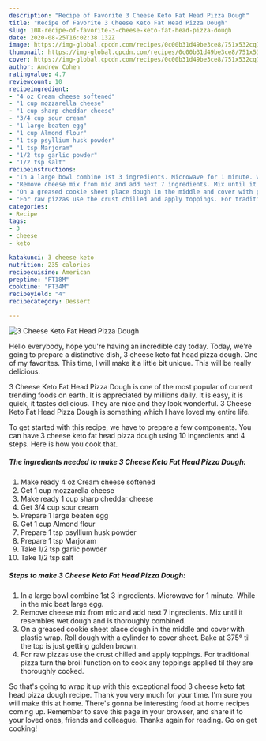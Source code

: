 ```yaml
---
description: "Recipe of Favorite 3 Cheese Keto Fat Head Pizza Dough"
title: "Recipe of Favorite 3 Cheese Keto Fat Head Pizza Dough"
slug: 108-recipe-of-favorite-3-cheese-keto-fat-head-pizza-dough
date: 2020-08-25T16:02:38.132Z
image: https://img-global.cpcdn.com/recipes/0c00b31d49be3ce8/751x532cq70/3-cheese-keto-fat-head-pizza-dough-recipe-main-photo.jpg
thumbnail: https://img-global.cpcdn.com/recipes/0c00b31d49be3ce8/751x532cq70/3-cheese-keto-fat-head-pizza-dough-recipe-main-photo.jpg
cover: https://img-global.cpcdn.com/recipes/0c00b31d49be3ce8/751x532cq70/3-cheese-keto-fat-head-pizza-dough-recipe-main-photo.jpg
author: Andrew Cohen
ratingvalue: 4.7
reviewcount: 10
recipeingredient:
- "4 oz Cream cheese softened"
- "1 cup mozzarella cheese"
- "1 cup sharp cheddar cheese"
- "3/4 cup sour cream"
- "1 large beaten egg"
- "1 cup Almond flour"
- "1 tsp psyllium husk powder"
- "1 tsp Marjoram"
- "1/2 tsp garlic powder"
- "1/2 tsp salt"
recipeinstructions:
- "In a large bowl combine 1st 3 ingredients. Microwave for 1 minute. While in the mic beat large egg."
- "Remove cheese mix from mic and add next 7 ingredients. Mix until it resembles wet dough and is thoroughly combined."
- "On a greased cookie sheet place dough in the middle and cover with plastic wrap. Roll dough with a cylinder to cover sheet. Bake at 375° til the top is just getting golden brown."
- "For raw pizzas use the crust chilled and apply toppings. For traditional pizza turn the broil function on to cook any toppings applied til they are thoroughly cooked."
categories:
- Recipe
tags:
- 3
- cheese
- keto

katakunci: 3 cheese keto 
nutrition: 235 calories
recipecuisine: American
preptime: "PT18M"
cooktime: "PT34M"
recipeyield: "4"
recipecategory: Dessert

---
```



![3 Cheese Keto Fat Head Pizza Dough](https://img-global.cpcdn.com/recipes/0c00b31d49be3ce8/751x532cq70/3-cheese-keto-fat-head-pizza-dough-recipe-main-photo.jpg)

Hello everybody, hope you're having an incredible day today. Today, we're going to prepare a distinctive dish, 3 cheese keto fat head pizza dough. One of my favorites. This time, I will make it a little bit unique. This will be really delicious.

3 Cheese Keto Fat Head Pizza Dough is one of the most popular of current trending foods on earth. It is appreciated by millions daily. It is easy, it is quick, it tastes delicious. They are nice and they look wonderful. 3 Cheese Keto Fat Head Pizza Dough is something which I have loved my entire life.




To get started with this recipe, we have to prepare a few components. You can have 3 cheese keto fat head pizza dough using 10 ingredients and 4 steps. Here is how you cook that.

<!--inarticleads1-->

##### The ingredients needed to make 3 Cheese Keto Fat Head Pizza Dough:

1. Make ready 4 oz Cream cheese softened
1. Get 1 cup mozzarella cheese
1. Make ready 1 cup sharp cheddar cheese
1. Get 3/4 cup sour cream
1. Prepare 1 large beaten egg
1. Get 1 cup Almond flour
1. Prepare 1 tsp psyllium husk powder
1. Prepare 1 tsp Marjoram
1. Take 1/2 tsp garlic powder
1. Take 1/2 tsp salt




<!--inarticleads2-->

##### Steps to make 3 Cheese Keto Fat Head Pizza Dough:

1. In a large bowl combine 1st 3 ingredients. Microwave for 1 minute. While in the mic beat large egg.
1. Remove cheese mix from mic and add next 7 ingredients. Mix until it resembles wet dough and is thoroughly combined.
1. On a greased cookie sheet place dough in the middle and cover with plastic wrap. Roll dough with a cylinder to cover sheet. Bake at 375° til the top is just getting golden brown.
1. For raw pizzas use the crust chilled and apply toppings. For traditional pizza turn the broil function on to cook any toppings applied til they are thoroughly cooked.




So that's going to wrap it up with this exceptional food 3 cheese keto fat head pizza dough recipe. Thank you very much for your time. I'm sure you will make this at home. There's gonna be interesting food at home recipes coming up. Remember to save this page in your browser, and share it to your loved ones, friends and colleague. Thanks again for reading. Go on get cooking!
